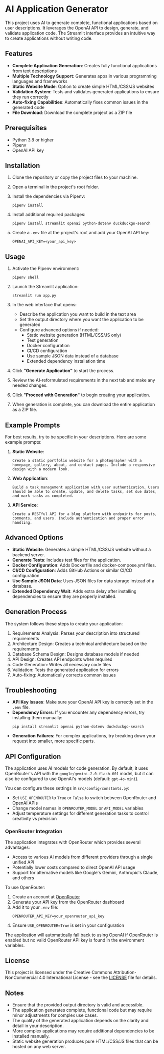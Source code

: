 # AI Application Generator

This project uses AI to generate complete, functional applications based on user descriptions. It leverages the OpenAI API to design, generate, and validate application code. The Streamlit interface provides an intuitive way to create applications without writing code.

## Features

- **Complete Application Generation**: Creates fully functional applications from text descriptions
- **Multiple Technology Support**: Generates apps in various programming languages and frameworks
- **Static Website Mode**: Option to create simple HTML/CSS/JS websites
- **Validation System**: Tests and validates generated applications to ensure they run correctly
- **Auto-fixing Capabilities**: Automatically fixes common issues in the generated code
- **File Download**: Download the complete project as a ZIP file

## Prerequisites

- Python 3.8 or higher
- Pipenv
- OpenAI API key

## Installation

1. Clone the repository or copy the project files to your machine.
2. Open a terminal in the project's root folder.
3. Install the dependencies via Pipenv:

   ```
   pipenv install
   ```

4. Install additional required packages:

   ```
   pipenv install streamlit openai python-dotenv duckduckgo-search
   ```

5. Create a `.env` file at the project's root and add your OpenAI API key:

   ```
   OPENAI_API_KEY=<your_api_key>
   ```

## Usage

1. Activate the Pipenv environment:

   ```
   pipenv shell
   ```

2. Launch the Streamlit application:

   ```
   streamlit run app.py
   ```

3. In the web interface that opens:
   - Describe the application you want to build in the text area
   - Set the output directory where you want the application to be generated
   - Configure advanced options if needed:
     - Static website generation (HTML/CSS/JS only)
     - Test generation
     - Docker configuration
     - CI/CD configuration
     - Use sample JSON data instead of a database
     - Extended dependency installation time

4. Click **"Generate Application"** to start the process.

5. Review the AI-reformulated requirements in the next tab and make any needed changes.

6. Click **"Proceed with Generation"** to begin creating your application.

7. When generation is complete, you can download the entire application as a ZIP file.

## Example Prompts

For best results, try to be specific in your descriptions. Here are some example prompts:

1. **Static Website**:
   ```
   Create a static portfolio website for a photographer with a homepage, gallery, about, and contact pages. Include a responsive design with a modern look.
   ```

2. **Web Application**:
   ```
   Build a task management application with user authentication. Users should be able to create, update, and delete tasks, set due dates, and mark tasks as completed.
   ```

3. **API Service**:
   ```
   Create a RESTful API for a blog platform with endpoints for posts, comments, and users. Include authentication and proper error handling.
   ```

## Advanced Options

- **Static Website**: Generates a simple HTML/CSS/JS website without a backend server.
- **Generate Tests**: Includes test files for the application.
- **Docker Configuration**: Adds Dockerfile and docker-compose.yml files.
- **CI/CD Configuration**: Adds GitHub Actions or similar CI/CD configuration.
- **Use Sample JSON Data**: Uses JSON files for data storage instead of a database.
- **Extended Dependency Wait**: Adds extra delay after installing dependencies to ensure they are properly installed.

## Generation Process

The system follows these steps to create your application:
1. Requirements Analysis: Parses your description into structured requirements
2. Architecture Design: Creates a technical architecture based on the requirements
3. Database Schema Design: Designs database models if needed
4. API Design: Creates API endpoints when required
5. Code Generation: Writes all necessary code files
6. Validation: Tests the generated application for errors
7. Auto-fixing: Automatically corrects common issues

## Troubleshooting

- **API Key Issues**: Make sure your OpenAI API key is correctly set in the `.env` file.
- **Dependency Errors**: If you encounter any dependency errors, try installing them manually:
  ```
  pip install streamlit openai python-dotenv duckduckgo-search
  ```
- **Generation Failures**: For complex applications, try breaking down your request into smaller, more specific parts.

## API Configuration

The application uses AI models for code generation. By default, it uses OpenRouter's API with the `google/gemini-2.0-flash-001` model, but it can also be configured to use OpenAI's models (default: `gpt-4o-mini`).

You can configure these settings in `src/config/constants.py`:
- Set `USE_OPENROUTER` to `True` or `False` to switch between OpenRouter and OpenAI APIs
- Change model names in `OPENROUTER_MODEL` or `API_MODEL` variables
- Adjust temperature settings for different generation tasks to control creativity vs precision

### OpenRouter Integration

The application integrates with OpenRouter which provides several advantages:
- Access to various AI models from different providers through a single unified API
- Potentially lower costs compared to direct OpenAI API usage
- Support for alternative models like Google's Gemini, Anthropic's Claude, and others

To use OpenRouter:
1. Create an account at [OpenRouter](https://openrouter.ai/)
2. Generate your API key from the OpenRouter dashboard
3. Add it to your `.env` file:
   ```
   OPENROUTER_API_KEY=your_openrouter_api_key
   ```
4. Ensure `USE_OPENROUTER=True` is set in your configuration

The application will automatically fall back to using OpenAI if OpenRouter is enabled but no valid OpenRouter API key is found in the environment variables.

## License

This project is licensed under the Creative Commons Attribution-NonCommercial 4.0 International License - see the [LICENSE](LICENSE.md) file for details.

## Notes

- Ensure that the provided output directory is valid and accessible.
- The application generates complete, functional code but may require minor adjustments for complex use cases.
- The quality of the generated application depends on the clarity and detail in your description.
- More complex applications may require additional dependencies to be installed manually.
- Static website generation produces pure HTML/CSS/JS files that can be hosted on any web server.
